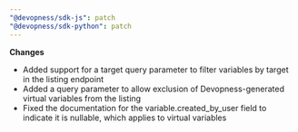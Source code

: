 ```yaml
---
"@devopness/sdk-js": patch
"@devopness/sdk-python": patch
---
```


**Changes**

- Added support for a target query parameter to filter variables by target in the listing endpoint
- Added a query parameter to allow exclusion of Devopness-generated virtual variables from the listing
- Fixed the documentation for the variable.created_by_user field to indicate it is nullable, which applies to virtual variables
